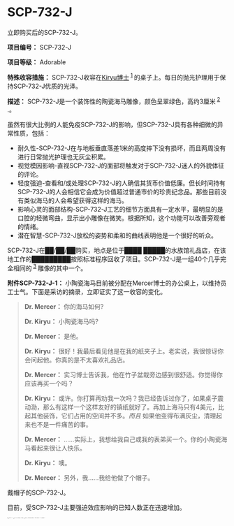 # SCP-732-J
                        




立即购买后的SCP-732-J。



**项目编号：** SCP-732-J

**项目等级：** Adorable

**特殊收容措施：** SCP-732-J收容在<a shape='rect' class='newpage' href='/kiryu-labs-hub'>Kiryu&#21338;&#22763;</a><sup class='footnoteref'>
 <a shape='rect' class='footnoteref' id='footnoteref-1' href='javascript:;' onclick='WIKIDOT.page.utils.scrollToReference(&apos;footnote-1&apos;)'>1</a>
</sup>的桌子上。每日的抛光护理用于保持SCP-732-J优质的光泽。

**描述：** SCP-732-J是一个装饰性的陶瓷海马雕像，颜色呈翠绿色，高约3厘米<sup class='footnoteref'>
 <a shape='rect' class='footnoteref' id='footnoteref-2' href='javascript:;' onclick='WIKIDOT.page.utils.scrollToReference(&apos;footnote-2&apos;)'>2</a>
</sup>.。

虽然有很大比例的人能免疫SCP-732-J的影响，但SCP-732-J具有各种细微的异常性质，包括：

- 耐久性-SCP-732-J在与地板垂直落差1米的高度摔下没有损坏，而且两周没有进行日常抛光护理也无灰尘积累。
- 视觉模因影响-直视SCP-732-J的面部将触发对于SCP-732-J迷人的外貌体征的评论。
- 轻度强迫-查看和/或处理SCP-732-J的人确信其货币价值低廉。但长时间持有SCP-732-J的人会相信它会成为价值超过普通市价的珍贵纪念品。那些目前没有类似海马的人会希望获得这样的海马。
- 影响心灵的面部结构-SCP-732-J工艺的细节方面具有一定水平，最明显的是口腔的轻微弯曲，显示出小雕像在微笑。根据所知，这个功能可以改善旁观者的情绪。
- 潜在智慧-SCP-732-J放松的姿势和柔和的曲线表明他是一个很好的听众。

SCP-732-J在██/██/██购买，地点是位于████ █████的水族馆礼品店，在该地工作的█████████按照标准程序回收了项目。SCP-732-J是一组40个几乎完全相同的<sup class='footnoteref'>
 <a shape='rect' class='footnoteref' id='footnoteref-3' href='javascript:;' onclick='WIKIDOT.page.utils.scrollToReference(&apos;footnote-3&apos;)'>3</a>
</sup>雕像的其中一个。

**附件SCP-732-J-1：** 小陶瓷海马目前被分配在Mercer博士的办公桌上，以维持员工士气。下面是采访的摘录，立即证实了这一收容的变化。


> **Dr. Mercer：** 你的海马如何?
> 
> **Dr. Kiryu：** 小陶瓷海马吗?
> 
> **Dr. Mercer：** 是他。
> 
> **Dr. Kiryu：** 很好！我最后看见他是在我的纸夹子上。老实说，我很惊讶你会问起他。你真的是不太喜欢礼品店。
> 
> **Dr. Mercer：** 实习博士告诉我，他在竹子盆栽旁边感到很舒适。你觉得你应该再买一个吗？
> 
> **Dr. Kiryu：** 或许。你打算再劝我一次吗？我已经告诉过你了，如果桌子震动泐，那么有这样一个这样友好的镇纸就好了。再加上海马只有4美元，比起其他装饰，它们占用的空间并不多。*而且* 如果他变得布满灰尘，清理起来也不是一件痛苦的事。
> 
> **Dr. Mercer：** ……实际上，我想给我自己或我的表弟买一个。你的小陶瓷海马看起来很让人快乐。
> 
> **Dr. Kiryu：** 噢。
> 
> **Dr. Mercer：** 另外，我……我给他做了个帽子。
> 



戴帽子的SCP-732-J。



目前，受SCP-732-J主要强迫效应影响的已知人数正在迅速增加。

<div style='clear:both; height: 0px; font-size: 1px' />


脚注
<a shape='rect' href='javascript:;' onclick='WIKIDOT.page.utils.scrollToReference(&apos;footnoteref-1&apos;)'>1</a>. 详见附件SCP-732-J-1。
<a shape='rect' href='javascript:;' onclick='WIKIDOT.page.utils.scrollToReference(&apos;footnoteref-2&apos;)'>2</a>. 他太小了。显然，对他来说这是一个小陶瓷海马。
<a shape='rect' href='javascript:;' onclick='WIKIDOT.page.utils.scrollToReference(&apos;footnoteref-3&apos;)'>3</a>. 为了确定这一点，小陶瓷海马的主人仔细检查了每一个小雕像，并得出结论，SCP-732-J是最有特色的一个。


                    